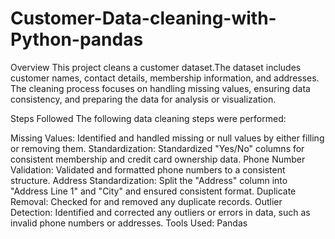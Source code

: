 # Customer-Data-cleaning-with-Python-pandas
Overview
This project cleans a customer dataset.The dataset includes customer names, contact details, membership information, and addresses. The cleaning process focuses on handling missing values, ensuring data consistency, and preparing the data for analysis or visualization.

Steps Followed
The following data cleaning steps were performed:

Missing Values: Identified and handled missing or null values by either filling or removing them.
Standardization: Standardized "Yes/No" columns for consistent membership and credit card ownership data.
Phone Number Validation: Validated and formatted phone numbers to a consistent structure.
Address Standardization: Split the "Address" column into "Address Line 1" and "City" and ensured consistent format.
Duplicate Removal: Checked for and removed any duplicate records.
Outlier Detection: Identified and corrected any outliers or errors in data, such as invalid phone numbers or addresses.
Tools Used: Pandas

